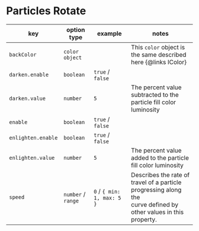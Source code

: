 # Particles Rotate

| key                | option type        | example                    | notes                                                                                                                 |
|--------------------|--------------------|----------------------------|-----------------------------------------------------------------------------------------------------------------------|
| `backColor`        | `color object`     |                            | This `color` object is the same described here {@links IColor}                                                        |
| `darken.enable`    | `boolean`          | `true` / `false`           |                                                                                                                       |
| `darken.value`     | `number`           | `5`                        | The percent value subtracted to the particle fill color luminosity                                                    |
| `enable`           | `boolean`          | `true` / `false`           |                                                                                                                       |
| `enlighten.enable` | `boolean`          | `true` / `false`           |                                                                                                                       |
| `enlighten.value`  | `number`           | `5`                        | The percent value added to the particle fill color luminosity                                                         |
| `speed`            | `number` / `range` | `0` / `{ min: 1, max: 5 }` | Describes the rate of travel of a particle progressing along the <br> curve defined by other values in this property. |
